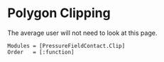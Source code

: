 # Polygon Clipping

The average user will not need to look at this page.

```@autodocs
Modules = [PressureFieldContact.Clip]
Order   = [:function]
```
